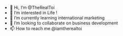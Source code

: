 - 👋 Hi, I’m @TheRealToi
- 👀 I’m interested in Life ! 
- 🌱 I’m currently learning international marketing 
- 💞️ I’m looking to collaborate on business development
- 📫 How to reach me @iamtherealtoi

<!---
TheRealToi/TheRealToi is a ✨ special ✨ repository because its `README.md` (this file) appears on your GitHub profile.
You can click the Preview link to take a look at your changes.
